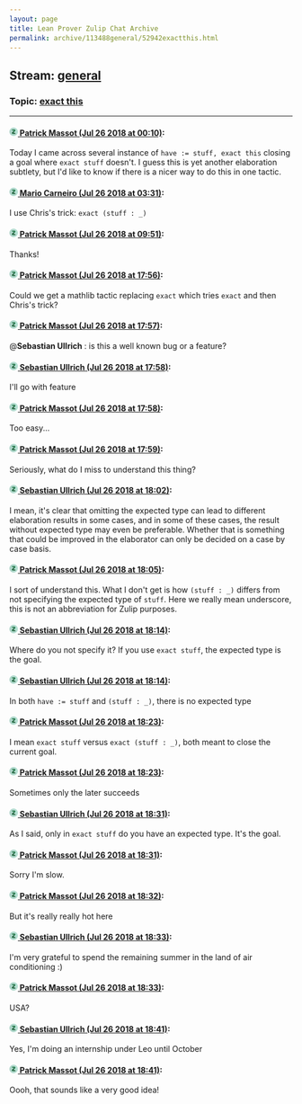 ```yaml
---
layout: page
title: Lean Prover Zulip Chat Archive 
permalink: archive/113488general/52942exactthis.html
---
```


## Stream: [general](index.html)
### Topic: [exact this](52942exactthis.html)

---

#### [![Click to go to Zulip](../../assets/img/zulip2.png) Patrick Massot (Jul 26 2018 at 00:10)](https://leanprover.zulipchat.com/#narrow/stream/113488-general/topic/exact%20this/near/130305391):
Today I came across several instance of `have := stuff, exact this` closing a goal where `exact stuff` doesn't. I guess this is yet another elaboration subtlety, but I'd like to know if there is a nicer way to do this in one tactic.

#### [![Click to go to Zulip](../../assets/img/zulip2.png) Mario Carneiro (Jul 26 2018 at 03:31)](https://leanprover.zulipchat.com/#narrow/stream/113488-general/topic/exact%20this/near/130314992):
I use Chris's trick: `exact (stuff : _)`

#### [![Click to go to Zulip](../../assets/img/zulip2.png) Patrick Massot (Jul 26 2018 at 09:51)](https://leanprover.zulipchat.com/#narrow/stream/113488-general/topic/exact%20this/near/130327840):
Thanks!

#### [![Click to go to Zulip](../../assets/img/zulip2.png) Patrick Massot (Jul 26 2018 at 17:56)](https://leanprover.zulipchat.com/#narrow/stream/113488-general/topic/exact%20this/near/130353906):
Could we get a mathlib tactic replacing `exact` which tries `exact` and then Chris's trick?

#### [![Click to go to Zulip](../../assets/img/zulip2.png) Patrick Massot (Jul 26 2018 at 17:57)](https://leanprover.zulipchat.com/#narrow/stream/113488-general/topic/exact%20this/near/130353926):
@**Sebastian Ullrich** : is this a well known bug or a feature?

#### [![Click to go to Zulip](../../assets/img/zulip2.png) Sebastian Ullrich (Jul 26 2018 at 17:58)](https://leanprover.zulipchat.com/#narrow/stream/113488-general/topic/exact%20this/near/130354033):
I'll go with feature

#### [![Click to go to Zulip](../../assets/img/zulip2.png) Patrick Massot (Jul 26 2018 at 17:58)](https://leanprover.zulipchat.com/#narrow/stream/113488-general/topic/exact%20this/near/130354040):
Too easy...

#### [![Click to go to Zulip](../../assets/img/zulip2.png) Patrick Massot (Jul 26 2018 at 17:59)](https://leanprover.zulipchat.com/#narrow/stream/113488-general/topic/exact%20this/near/130354069):
Seriously, what do I miss to understand this thing?

#### [![Click to go to Zulip](../../assets/img/zulip2.png) Sebastian Ullrich (Jul 26 2018 at 18:02)](https://leanprover.zulipchat.com/#narrow/stream/113488-general/topic/exact%20this/near/130354309):
I mean, it's clear that omitting the expected type can lead to different elaboration results in some cases, and in some of these cases, the result without expected type may even be preferable. Whether that is something that could be improved in the elaborator can only be decided on a case by case basis.

#### [![Click to go to Zulip](../../assets/img/zulip2.png) Patrick Massot (Jul 26 2018 at 18:05)](https://leanprover.zulipchat.com/#narrow/stream/113488-general/topic/exact%20this/near/130354494):
I sort of understand this. What I don't get is how `(stuff : _)` differs from not specifying the expected type of `stuff`. Here we really mean underscore, this is not an abbreviation for Zulip purposes.

#### [![Click to go to Zulip](../../assets/img/zulip2.png) Sebastian Ullrich (Jul 26 2018 at 18:14)](https://leanprover.zulipchat.com/#narrow/stream/113488-general/topic/exact%20this/near/130355110):
Where do you not specify it? If you use `exact stuff`, the expected type is the goal.

#### [![Click to go to Zulip](../../assets/img/zulip2.png) Sebastian Ullrich (Jul 26 2018 at 18:14)](https://leanprover.zulipchat.com/#narrow/stream/113488-general/topic/exact%20this/near/130355120):
In both `have := stuff` and `(stuff : _)`, there is no expected type

#### [![Click to go to Zulip](../../assets/img/zulip2.png) Patrick Massot (Jul 26 2018 at 18:23)](https://leanprover.zulipchat.com/#narrow/stream/113488-general/topic/exact%20this/near/130355632):
I mean `exact stuff` versus `exact (stuff : _)`, both meant to close the current goal.

#### [![Click to go to Zulip](../../assets/img/zulip2.png) Patrick Massot (Jul 26 2018 at 18:23)](https://leanprover.zulipchat.com/#narrow/stream/113488-general/topic/exact%20this/near/130355646):
Sometimes only the later succeeds

#### [![Click to go to Zulip](../../assets/img/zulip2.png) Sebastian Ullrich (Jul 26 2018 at 18:31)](https://leanprover.zulipchat.com/#narrow/stream/113488-general/topic/exact%20this/near/130356150):
As I said, only in `exact stuff` do you have an expected type. It's the goal.

#### [![Click to go to Zulip](../../assets/img/zulip2.png) Patrick Massot (Jul 26 2018 at 18:31)](https://leanprover.zulipchat.com/#narrow/stream/113488-general/topic/exact%20this/near/130356190):
Sorry I'm slow.

#### [![Click to go to Zulip](../../assets/img/zulip2.png) Patrick Massot (Jul 26 2018 at 18:32)](https://leanprover.zulipchat.com/#narrow/stream/113488-general/topic/exact%20this/near/130356242):
But it's really really hot here

#### [![Click to go to Zulip](../../assets/img/zulip2.png) Sebastian Ullrich (Jul 26 2018 at 18:33)](https://leanprover.zulipchat.com/#narrow/stream/113488-general/topic/exact%20this/near/130356283):
I'm very grateful to spend the remaining summer in the land of air conditioning :)

#### [![Click to go to Zulip](../../assets/img/zulip2.png) Patrick Massot (Jul 26 2018 at 18:33)](https://leanprover.zulipchat.com/#narrow/stream/113488-general/topic/exact%20this/near/130356295):
USA?

#### [![Click to go to Zulip](../../assets/img/zulip2.png) Sebastian Ullrich (Jul 26 2018 at 18:41)](https://leanprover.zulipchat.com/#narrow/stream/113488-general/topic/exact%20this/near/130356748):
Yes, I'm doing an internship under Leo until October

#### [![Click to go to Zulip](../../assets/img/zulip2.png) Patrick Massot (Jul 26 2018 at 18:41)](https://leanprover.zulipchat.com/#narrow/stream/113488-general/topic/exact%20this/near/130356771):
Oooh, that sounds like a very good idea!

